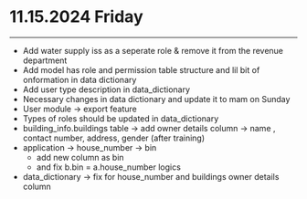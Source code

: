 # 11.15.2024 Friday

---


- Add water supply iss as a seperate role & remove it from the revenue department
- Add model has role and permission table structure and lil bit of onformation in data dictionary
- Add user type description in data_dictionary
- Necessary changes in data dictionary and update it to mam on Sunday
- User module -> export feature
- Types of roles should be updated in data_dictionary
- building_info.buildings table -> add owner details column ->  name , contact number, address, gender (after training)
- application -> house_number -> bin
  - add new column as bin
  - and fix b.bin = a.house_number logics
- data_dictionary -> fix for house_number and buildings owner details column
